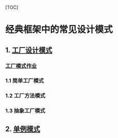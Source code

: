 [TOC]

# 经典框架中的常见设计模式

## 1. [工厂设计模式](https://github.com/kbslan/gupaolearning/tree/master/design_pattern/src/main/java/com/gupaoedu/vip/pattren/factory)

### [工厂模式作业](https://github.com/kbslan/gupaolearning/tree/master/design_pattern/src/main/resources/design_pattern/factory_pattern)

### 1.1 简单工厂模式
### 1.2 工厂方法模式
### 1.3 抽象工厂模式

## 2. [单例模式]()
